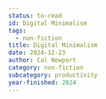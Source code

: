 ```yaml
---
status: to-read
id: Digital Minimalism
tags:
  - non-fiction
title: Digital Minimalism
date: 2024-12-23
author: Cal Newport
category: non-fiction
subcategory: productivity
year-finished: 2024
---
```

